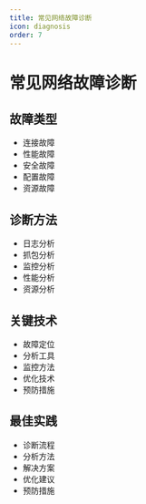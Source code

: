 ```yaml
---
title: 常见网络故障诊断
icon: diagnosis
order: 7
---
```


# 常见网络故障诊断

## 故障类型
- 连接故障
- 性能故障
- 安全故障
- 配置故障
- 资源故障

## 诊断方法
- 日志分析
- 抓包分析
- 监控分析
- 性能分析
- 资源分析

## 关键技术
- 故障定位
- 分析工具
- 监控方法
- 优化技术
- 预防措施

## 最佳实践
- 诊断流程
- 分析方法
- 解决方案
- 优化建议
- 预防措施
